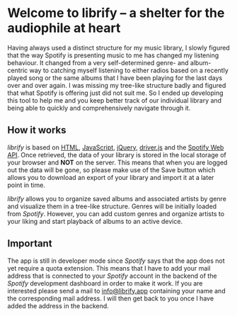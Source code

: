 # Welcome to librify – a shelter for the audiophile at heart
Having always used a distinct structure for my music library, I slowly figured that the way Spotify is presenting music to me has changed my listening behaviour. It changed from a very self-determined genre- and album-centric way to catching myself listening to either radios based on a recently played song or the same albums that I have been playing for the last days over and over again. I was missing my tree-like structure badly and figured that what Spotify is offering just did not suit me. So I ended up developing this tool to help me and you keep better track of our individual library and being able to quickly and comprehensively navigate through it.

## How it works
*librify* is based on [HTML](https://html.spec.whatwg.org/), [JavaScript](https://www.ecma-international.org/publications-and-standards/standards/ecma-262/), [jQuery](https://jquery.com/), [driver.js](https://driverjs.com/) and the [Spotify Web API](https://developer.spotify.com/documentation/web-api). Once retrieved, the data of your library is stored in the local storage of your browser and **NOT** on the server. This means that when you are logged out the data will be gone, so please make use of the Save button which allows you to download an export of your library and import it at a later point in time.

*librify* allows you to organize saved albums and associated artists by genre and visualize them in a tree-like structure. Genres will be initially loaded from *Spotify*. However, you can add custom genres and organize artists to your liking and start playback of albums to an active device.

## Important
The app is still in developer mode since *Spotify* says that the app does not yet require a quota extension. This means that I have to add your mail address that is connected to your *Spotify* account in the backend of the *Spotify* development dashboard in order to make it work. If you are interested please send a mail to info@librify.app containing your name and the corresponding mail address. I will then get back to you once I have added the address in the backend.
